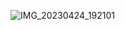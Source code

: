 ![IMG_20230424_192101](https://user-images.githubusercontent.com/80802375/235254320-81b70a25-ce27-4c7e-a803-2180800eee1c.jpg)
